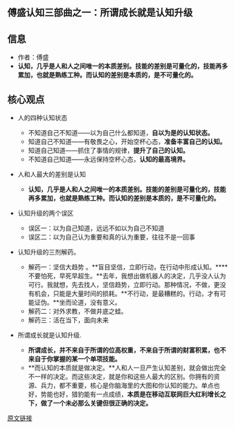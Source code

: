 ## 傅盛认知三部曲之一：所谓成长就是认知升级

## 信息

- 作者：傅盛
- **认知，几乎是人和人之间唯一的本质差别。**技能的差别是可量化的，技能再多累加，也就是熟练工种。而**认知的差别是本质的，是不可量化的。**

## 核心观点

- 人的四种认知状态
  - 不知道自己不知道——以为自己什么都知道，**自以为是的认知状态。**
  - 知道自己不知道——有敬畏之心，开始空杯心态，**准备丰富自己的认知。**
  - 知道自己知道——抓住了事情的规律，**提升了自己的认知。**
  - 不知道自己知道——永远保持空杯心态，**认知的最高境界。**
- 人和人最大的差别是认知
  - **认知，几乎是人和人之间唯一的本质差别。**技能的差别是可量化的，技能再多累加，也就是熟练工种。而**认知的差别是本质的，是不可量化的。**

- 认知升级的两个误区
  - 误区一：以为自己知道，远远不如以为自己不知道
  - 误区二：以为自己认为重要和真的认为重要，往往不是一回事  
- 认知升级的三剂解药。
  - 解药一：坚信大趋势 。**盲目坚信，立即行动，在行动中形成认知。****不要怕死，早死早超生。**去年，我想出做机器人的决定，几乎没人认为可行。我就想，先去找人，坚信趋势，立即行动。那种情况，不做，更没有机会，只能是大量时间的损耗。**不行动，是最糟糕的。行动，才有可能证伪。**坐而论道，没有意义。
  - 解药二：对外求教，不做井底之蛙。
  - 解药三：活在当下，面向未来

- 所谓成长就是认知升级.
  - **所谓成长，并不来自于所谓的位高权重，不来自于所谓的财富积累，也不来自于你掌握的某一个单项技能。**
  - **而认知的本质就是做决定。**人和人一旦产生认知差别，就会做出完全不一样的决定。而这些决定，就是你和这些人最大的区别。你拥有的资源、兵力，都不重要，核心是你脑海里的大图和你认知的能力。单点也好，势能也好，猎豹能有一点成绩，**本质是在移动互联网巨大红利增长之下，做了一个未必那么关键但很正确的决定。**



[原文链接](https://mp.weixin.qq.com/s/kQ524fhTMWTsmLEnB4h4dA)